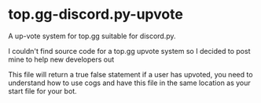 # top.gg-discord.py-upvote
A up-vote system for top.gg suitable for discord.py.

I couldn't find source code for a top.gg upvote system so I decided to post mine to help new developers out

This file will return a true false statement if a user has upvoted, you need to understand how to use cogs and have this file in the same location as your
start file for your bot.
